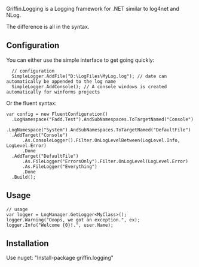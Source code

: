 Griffin.Logging is a Logging framework for .NET similar to log4net and NLog.

The difference is all in the syntax.

Configuration
-------------

You can either use the simple interface to get going quickly:

      // configuration
      SimpleLogger.AddFile("D:\LogFiles\MyLog.log"); // date can automatically be appended to the log name
      SimpleLogger.AddConsole(); // A console windows is created automatically for winforms projects
    
Or the fluent syntax:

    var config = new FluentConfiguration()
      .LogNamespace("Fadd.Test").AndSubNamespaces.ToTargetNamed("Console")
      .LogNamespace("System").AndSubNamespaces.ToTargetNamed("DefaultFile")
      .AddTarget("Console")
          .As.ConsoleLogger().Filter.OnLogLevelBetween(LogLevel.Info, LogLevel.Error)
          .Done 
      .AddTarget("DefaultFile")
          .As.FileLogger("ErrorsOnly").Filter.OnLogLevel(LogLevel.Error)
          .As.FileLogger("Everything")
          .Done
      .Build();

Usage
-----

    // usage
    var logger = LogManager.GetLogger<MyClass>();
    logger.Warning("Ooops, we got an exception.", ex);
    logger.Info("Welcome {0}!.", user.Name);


Installation
------------

Use nuget: "Install-package griffin.logging"
